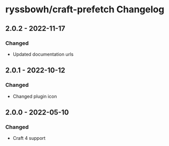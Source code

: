 # ryssbowh/craft-prefetch Changelog

## 2.0.2 - 2022-11-17

### Changed

- Updated documentation urls

## 2.0.1 - 2022-10-12

### Changed

- Changed plugin icon

## 2.0.0 - 2022-05-10

### Changed

- Craft 4 support
